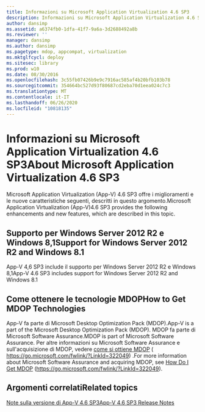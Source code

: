 ```yaml
---
title: Informazioni su Microsoft Application Virtualization 4.6 SP3
description: Informazioni su Microsoft Application Virtualization 4.6 SP3
author: dansimp
ms.assetid: a6374fb0-1dfa-41f7-9a6a-3d2688492a8b
ms.reviewer: ''
manager: dansimp
ms.author: dansimp
ms.pagetype: mdop, appcompat, virtualization
ms.mktglfcycl: deploy
ms.sitesec: library
ms.prod: w10
ms.date: 08/30/2016
ms.openlocfilehash: 3c55fb07426b9e9c7916ac585af4b20bfb103b78
ms.sourcegitcommit: 354664bc527d93f80687cd2eba70d1eea024c7c3
ms.translationtype: MT
ms.contentlocale: it-IT
ms.lasthandoff: 06/26/2020
ms.locfileid: "10818135"
---
```

# <span data-ttu-id="afd6a-103">Informazioni su Microsoft Application Virtualization 4.6 SP3</span><span class="sxs-lookup"><span data-stu-id="afd6a-103">About Microsoft Application Virtualization 4.6 SP3</span></span>


<span data-ttu-id="afd6a-104">Microsoft Application Virtualization (App-V) 4.6 SP3 offre i miglioramenti e le nuove caratteristiche seguenti, descritti in questo argomento.</span><span class="sxs-lookup"><span data-stu-id="afd6a-104">Microsoft Application Virtualization (App-V)4.6 SP3 provides the following enhancements and new features, which are described in this topic.</span></span>

## <span data-ttu-id="afd6a-105">Supporto per Windows Server 2012 R2 e Windows 8,1</span><span class="sxs-lookup"><span data-stu-id="afd6a-105">Support for Windows Server 2012 R2 and Windows 8.1</span></span>


<span data-ttu-id="afd6a-106">App-V 4,6 SP3 include il supporto per Windows Server 2012 R2 e Windows 8,1</span><span class="sxs-lookup"><span data-stu-id="afd6a-106">App-V 4.6 SP3 includes support for Windows Server 2012 R2 and Windows 8.1</span></span>

## <span data-ttu-id="afd6a-107">Come ottenere le tecnologie MDOP</span><span class="sxs-lookup"><span data-stu-id="afd6a-107">How to Get MDOP Technologies</span></span>


<span data-ttu-id="afd6a-108">App-V fa parte di Microsoft Desktop Optimization Pack (MDOP).</span><span class="sxs-lookup"><span data-stu-id="afd6a-108">App-V is a part of the Microsoft Desktop Optimization Pack (MDOP).</span></span> <span data-ttu-id="afd6a-109">MDOP fa parte di Microsoft Software Assurance.</span><span class="sxs-lookup"><span data-stu-id="afd6a-109">MDOP is part of Microsoft Software Assurance.</span></span> <span data-ttu-id="afd6a-110">Per altre informazioni su Microsoft Software Assurance e sull'acquisizione di MDOP, vedere [come si ottiene MDOP](https://go.microsoft.com/fwlink/?LinkId=322049) ( https://go.microsoft.com/fwlink/?LinkId=322049) .</span><span class="sxs-lookup"><span data-stu-id="afd6a-110">For more information about Microsoft Software Assurance and acquiring MDOP, see [How Do I Get MDOP](https://go.microsoft.com/fwlink/?LinkId=322049) (https://go.microsoft.com/fwlink/?LinkId=322049).</span></span>

## <span data-ttu-id="afd6a-111">Argomenti correlati</span><span class="sxs-lookup"><span data-stu-id="afd6a-111">Related topics</span></span>


[<span data-ttu-id="afd6a-112">Note sulla versione di App-V 4.6 SP3</span><span class="sxs-lookup"><span data-stu-id="afd6a-112">App-V 4.6 SP3 Release Notes</span></span>](app-v-46-sp3-release-notes.md)

 

 






